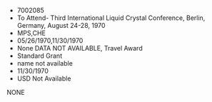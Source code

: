 * 7002085
* To Attend- Third International Liquid Crystal Conference,   Berlin, Germany, August 24-28, 1970
* MPS,CHE
* 05/26/1970,11/30/1970
* None   DATA NOT AVAILABLE, Travel Award
* Standard Grant
*   name not available
* 11/30/1970
* USD Not Available

NONE